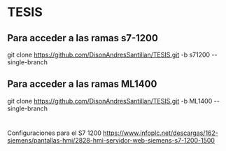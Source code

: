 # TESIS
## Para acceder a las ramas s7-1200

git clone https://github.com/DisonAndresSantillan/TESIS.git -b s71200 --single-branch

## Para acceder a las ramas ML1400

git clone https://github.com/DisonAndresSantillan/TESIS.git -b ML1400 --single-branch

#


Configuraciones para el S7 1200
https://www.infoplc.net/descargas/162-siemens/pantallas-hmi/2828-hmi-servidor-web-siemens-s7-1200-1500







